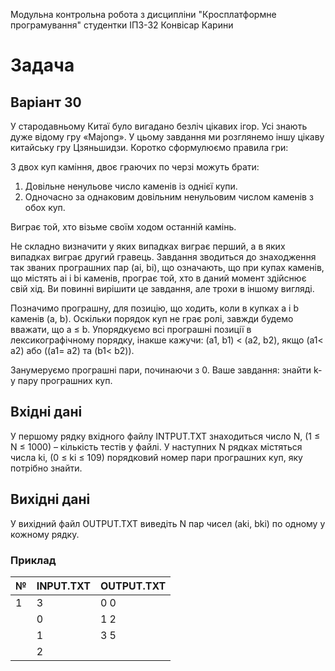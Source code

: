 Модульна контрольна робота
з дисципліни "Кросплатформне програмування"
студентки ІПЗ-32
Конвісар Карини

# Задача

## Варіант 30

У стародавньому Китаї було вигадано безліч цікавих ігор. Усі знають дуже відому гру «Majong». У цьому завдання ми розглянемо іншу цікаву китайську гру Цзяньшидзи. Коротко сформулюємо правила гри:

З двох куп каміння, двоє граючих по черзі можуть брати:

1. Довільне ненульове число каменів із однієї купи.
2. Одночасно за однаковим довільним ненульовим числом каменів з обох куп.

Виграє той, хто візьме своїм ходом останній камінь.

Не складно визначити у яких випадках виграє перший, а в яких випадках виграє другий гравець. Завдання зводиться до знаходження так званих програшних пар (ai, bi), що означають, що при купах каменів, що містять ai і bi каменів, програє той, хто в даний момент здійснює свій хід. Ви повинні вирішити це завдання, але трохи в іншому вигляді.

Позначимо програшну, для позицію, що ходить, коли в купках a і b каменів (a, b). Оскільки порядок куп не грає ролі, завжди будемо вважати, що a ≤ b. Упорядкуємо всі програшні позиції в лексикографічному порядку, інакше кажучи:
(a1, b1) < (a2, b2), якщо (a1< a2) або ((a1= a2) та (b1< b2)).

Занумеруємо програшні пари, починаючи з 0. Ваше завдання: знайти k-у пару програшних куп.

## Вхідні дані

У першому рядку вхідного файлу INTPUT.TXT знаходиться число N, (1 ≤ N ≤ 1000) – кількість тестів у файлі. У наступних N рядках містяться числа ki, (0 ≤ ki ≤ 109) порядковий номер пари програшних куп, яку потрібно знайти.

## Вихідні дані

У вихідний файл OUTPUT.TXT виведіть N пар чисел (aki, bki) по одному у кожному рядку.

### Приклад

| №   | INPUT.TXT | OUTPUT.TXT |
| --- | --------- | ---------- |
| 1   | 3         | 0 0        |
|     | 0         | 1 2        |
|     | 1         | 3 5        |
|     | 2         |            |
